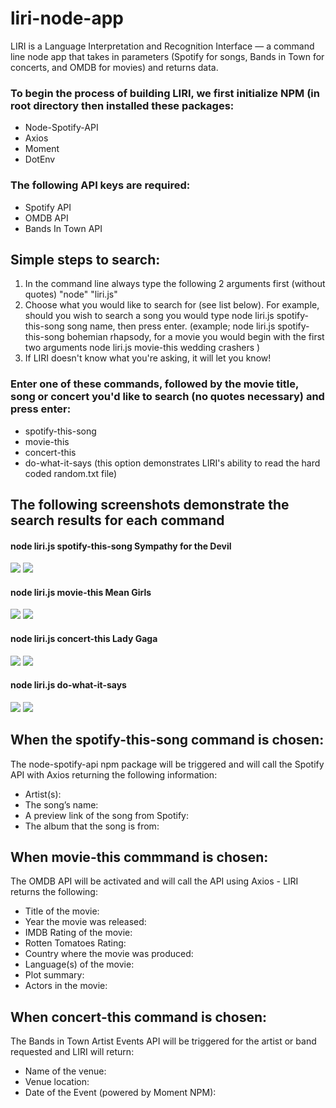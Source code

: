 # liri-node-app

LIRI is a Language Interpretation and Recognition Interface — a command line node app that takes in parameters (Spotify for songs, Bands in Town for concerts, and OMDB for movies) and returns data.

### To begin the process of building LIRI, we first initialize NPM (in root directory then installed these packages:

- Node-Spotify-API
- Axios
- Moment
- DotEnv

### The following API keys are required:

- Spotify API
- OMDB API
- Bands In Town API

## Simple steps to search:

1. In the command line always type the following 2 arguments first (without quotes) "node" "liri.js"
2. Choose what you would like to search for (see list below). For example, should you wish to search a song you would type node liri.js spotify-this-song song name, then press enter. (example; node liri.js spotify-this-song bohemian rhapsody, for a movie you would begin with the first two arguments node liri.js movie-this wedding crashers )
3. If LIRI doesn't know what you're asking, it will let you know!

### Enter one of these commands, followed by the movie title, song or concert you'd like to search (no quotes necessary) and press enter:

- spotify-this-song
- movie-this
- concert-this
- do-what-it-says (this option demonstrates LIRI's ability to read the hard coded random.txt file)

## The following screenshots demonstrate the search results for each command

#### node liri.js spotify-this-song Sympathy for the Devil

![](images/spotify-this-song.gif)
![](images/spotify-this-song.png)

#### node liri.js movie-this Mean Girls

![](images/movie-this.gif)
![](images/movie-this.png)

#### node liri.js concert-this Lady Gaga

![](images/concert-this.gif)
![](images/concert-this.png)

#### node liri.js do-what-it-says

![](images/do-what-it-says.gif)
![](images/do-what-it-says.png)

## When the spotify-this-song command is chosen:

The node-spotify-api npm package will be triggered and will call the Spotify API with Axios returning the following information:

- Artist(s):
- The song’s name:
- A preview link of the song from Spotify:
- The album that the song is from:

## When movie-this commmand is chosen:

The OMDB API will be activated and will call the API using Axios - LIRI returns the following:

- Title of the movie:
- Year the movie was released:
- IMDB Rating of the movie:
- Rotten Tomatoes Rating:
- Country where the movie was produced:
- Language(s) of the movie:
- Plot summary:
- Actors in the movie:

## When concert-this command is chosen:

The Bands in Town Artist Events API will be triggered for the artist or band requested and LIRI will return:

- Name of the venue:
- Venue location:
- Date of the Event (powered by Moment NPM):
